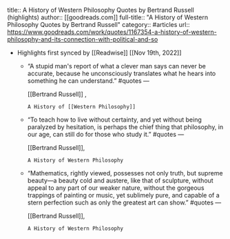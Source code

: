 title:: A History of Western Philosophy Quotes by Bertrand Russell (highlights)
author:: [[goodreads.com]]
full-title:: "A History of Western Philosophy Quotes by Bertrand Russell"
category:: #articles
url:: https://www.goodreads.com/work/quotes/1167354-a-history-of-western-philosophy-and-its-connection-with-political-and-so

- Highlights first synced by [[Readwise]] [[Nov 19th, 2022]]
	- “A stupid man's report of what a clever man says can never be accurate, because he unconsciously translates what he hears into something he can understand.” #quotes 
	    ―
	  
	  [[Bertrand Russell]]  ,
	  
	    
	      A History of [[Western Philosophy]]
	- “To teach how to live without certainty, and yet without being paralyzed by hesitation, is perhaps the chief thing that philosophy, in our age, can still do for those who study it.” #quotes 
	    ―
	  
	    [[Bertrand Russell]],
	  
	    
	      A History of Western Philosophy
	- “Mathematics, rightly viewed, possesses not only truth, but supreme beauty—a beauty cold and austere, like that of sculpture, without appeal to any part of our weaker nature, without the gorgeous trappings of painting or music, yet sublimely pure, and capable of a stern perfection such as only the greatest art can show.” #quotes 
	    ―
	  
	    [[Bertrand Russell]],
	  
	    
	      A History of Western Philosophy